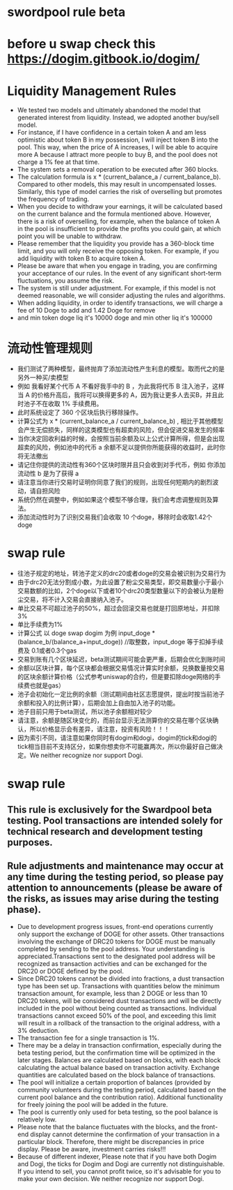 # swordpool rule beta
# before u swap check this https://dogim.gitbook.io/dogim/

# Liquidity Management Rules
* We tested two models and ultimately abandoned the model that generated interest from liquidity. Instead, we adopted another buy/sell model.
* For instance, if I have confidence in a certain token A and am less optimistic about token B in my possession, I will inject token B into the pool. This way, when the price of A increases, I will be able to acquire more A because I attract more people to buy B, and the pool does not charge a 1% fee at that time.
* The system sets a removal operation to be executed after 360 blocks.
* The calculation formula is x * (current_balance_a / current_balance_b). Compared to other models, this may result in uncompensated losses. Similarly, this type of model carries the risk of overselling but promotes the frequency of trading.
* When you decide to withdraw your earnings, it will be calculated based on the current balance and the formula mentioned above. However, there is a risk of overselling, for example, when the balance of token A in the pool is insufficient to provide the profits you could gain, at which point you will be unable to withdraw.
* Please remember that the liquidity you provide has a 360-block time limit, and you will only receive the opposing token. For example, if you add liquidity with token B to acquire token A.
* Please be aware that when you engage in trading, you are confirming your acceptance of our rules. In the event of any significant short-term fluctuations, you assume the risk.
* The system is still under adjustment. For example, if this model is not deemed reasonable, we will consider adjusting the rules and algorithms.
* When adding liquidity, in order to identify transactions, we will charge a fee of 10 Doge to add and 1.42 Doge for remove
* and min token doge liq it's 10000 doge and min other liq it's 100000

# 流动性管理规则
* 我们测试了两种模型，最终抛弃了添加流动性产生利息的模型。取而代之的是另外一种买/卖模型
* 例如 我看好某个代币 A 不看好我手中的 B ，为此我将代币 B 注入池子，这样当 A 的价格升高后，我将可以换得更多的 A，因为我让更多人去买B，并且此时池子不在收取 1% 手续费用。
* 此时系统设定了 360 个区块后执行移除操作。
* 计算公式为 x * (current_balance_a / current_balance_b) , 相比于其他模型会产生无偿损失，同样的这类模型也有超卖的风险，但会促进交易发生的频率
* 当你决定回收利益的时候，会按照当前余额及以上公式计算所得，但是会出现超卖的风险，例如池中的代币 a 余额不足以提供你所能获得的收益时，此时你将无法撤出
* 请记住你提供的流动性有360个区块时限并且只会收到对手代币，例如 你添加流动性 b 是为了获得 a
* 请注意当你进行交易时证明你同意了我们的规则，出现任何短期内的剧烈波动，请自担风险
* 系统仍然在调整中，例如如果这个模型不够合理，我们会考虑调整规则及算法。
* 添加流动性时为了识别交易我们会收取 10 个doge，移除时会收取1.42个doge

# swap rule
* 往池子规定的地址，转池子定义的drc20或者doge的交易会被识别为交易行为
* 由于drc20无法分割成小数，为此设置了粉尘交易类型，即交易数量小于最小交易数额的比如，2个doge以下或者10个drc20类型数量以下的会被认为是粉尘交易，将不计入交易会直接纳入池子。
* 单比交易不可超过池子的50%，超过会回滚交易也就是打回原地址，并扣除3%
* 单比手续费为1%
* 计算公式 以 doge swap dogim 为例 input_doge * (balance_b/(balance_a+input_doge)) //取整数，input_doge 等于扣掉手续费及 0.1或者0.3个gas
* 交易到账有几个区块延迟，beta测试期间可能会更严重，后期会优化到账时间
* 余额以区块计算，每个区块都会根据交易情况计算实时余额，兑换数量按交易的区块余额计算价格（公式参考uniswap的合约，但是要扣除doge网络的手续费也就是gas）
* 池子会初始化一定比例的余额（测试期间由社区志愿提供，提出时按当前池子余额和投入的比例计算），后期会加上自由加入池子的功能。
* 池子目前只用于beta测试，所以池子余额相对较少
* 请注意，余额是随区块变化的，而前台显示无法测算你的交易在哪个区块确认，所以价格显示会有差异，请注意，投资有风险！！！
* 因为索引不同，请注意如果你同时有dogim和dogi，dogim的tick和dogi的tick相当目前不支持区分，如果你想卖你不可能赢两次，所以你最好自己做决定。We neither recognize nor support Dogi.

# swap rule
## This rule is exclusively for the Swardpool beta testing. Pool transactions are intended solely for technical research and development testing purposes.
## Rule adjustments and maintenance may occur at any time during the testing period, so please pay attention to announcements (please be aware of the risks, as issues may arise during the testing phase).

* Due to development progress issues, front-end operations currently only support the exchange of DOGE for other assets. Other transactions involving the exchange of DRC20 tokens for DOGE must be manually completed by sending to the pool address. Your understanding is appreciated.Transactions sent to the designated pool address will be recognized as transaction activities and can be exchanged for the DRC20 or DOGE defined by the pool.
* Since DRC20 tokens cannot be divided into fractions, a dust transaction type has been set up. Transactions with quantities below the minimum transaction amount, for example, less than 2 DOGE or less than 10 DRC20 tokens, will be considered dust transactions and will be directly included in the pool without being counted as transactions.
Individual transactions cannot exceed 50% of the pool, and exceeding this limit will result in a rollback of the transaction to the original address, with a 3% deduction.
* The transaction fee for a single transaction is 1%.
* There may be a delay in transaction confirmation, especially during the beta testing period, but the confirmation time will be optimized in the later stages.
Balances are calculated based on blocks, with each block calculating the actual balance based on transaction activity. Exchange quantities are calculated based on the block balance of transactions.
* The pool will initialize a certain proportion of balances (provided by community volunteers during the testing period, calculated based on the current pool balance and the contribution ratio). Additional functionality for freely joining the pool will be added in the future.
* The pool is currently only used for beta testing, so the pool balance is relatively low.
* Please note that the balance fluctuates with the blocks, and the front-end display cannot determine the confirmation of your transaction in a particular block. Therefore, there might be discrepancies in price display. Please be aware, investment carries risks!!!
* Because of different indexer, Please note that if you have both Dogim and Dogi, the ticks for Dogim and Dogi are currently not distinguishable. If you intend to sell, you cannot profit twice, so it's advisable for you to make your own decision. We neither recognize nor support Dogi.

